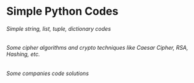 # Simple Python Codes
<h6> Simple string, list, tuple, dictionary codes</h6>
<h6> Some cipher algorithms and crypto techniques like Caesar Cipher, RSA, Hashing, etc.</h6>
<h6> Some companies code solutions</h6>
